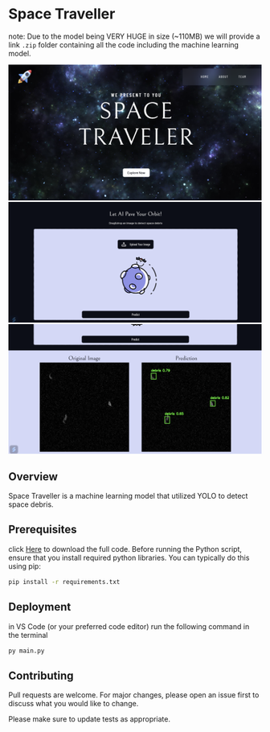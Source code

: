 # Space Traveller

note: Due to the model being VERY HUGE in size (~110MB) we will provide a link `.zip` folder containing all the code including the machine learning model.

![demo](./demo.png)
![demo-upload](./demo-upload.png)
![demo-result](./demo-result.png)

## Overview

Space Traveller is a machine learning model that utilized YOLO to detect space debris.

## Prerequisites

click [Here]() to download the full code.
Before running the Python script, ensure that you install required python libraries. You can typically do this using pip:

```bash
pip install -r requirements.txt
```

## Deployment

in VS Code (or your preferred code editor) run the following command in the terminal

```Python
py main.py
```

## Contributing

Pull requests are welcome. For major changes, please open an issue first
to discuss what you would like to change.

Please make sure to update tests as appropriate.

